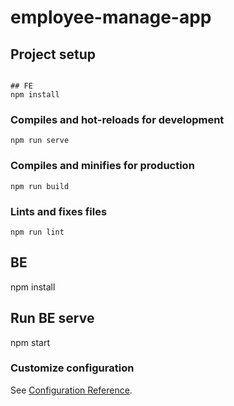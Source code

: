 # employee-manage-app

## Project setup
```

## FE
npm install
```

### Compiles and hot-reloads for development
```
npm run serve
```

### Compiles and minifies for production
```
npm run build
```

### Lints and fixes files
```
npm run lint
```
## BE
npm install
## Run BE serve 
npm start


### Customize configuration
See [Configuration Reference](https://cli.vuejs.org/config/).
